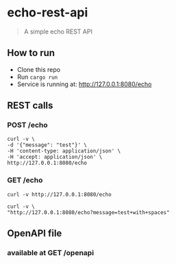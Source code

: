 # echo-rest-api

> A simple echo REST API

## How to run

- Clone this repo
- Run `cargo run`
- Service is running at: http://127.0.0.1:8080/echo

## REST calls

### POST /echo

```shell
curl -v \
-d '{"message": "test"}' \
-H 'content-type: application/json' \
-H 'accept: application/json' \
http://127.0.0.1:8080/echo
```

### GET /echo


```shell
curl -v http://127.0.0.1:8080/echo
```

```shell
curl -v \
"http://127.0.0.1:8080/echo?message=test+with+spaces"
```

## OpenAPI file

### available at GET /openapi
